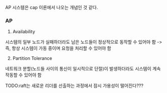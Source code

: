 AP 시스템은 cap 이론에서 나오는 개념인 것 같다.

### AP

1. Availability

시스템의 일부 노드가 실패하더라도 남은 노드들이 정상적으로 동작할 수 있어야 함
-> 즉, 항상 시스템이 가동 중이며 요청을 처리할 수 있어야 함

2. Partition Tolerance

네트워크 분할(노드들 사이의 통신이 일시적으로 단절)이 발생하더라도 시스템이 계속 작동할 수 있어야 함

TODO:raft는 새로운 리더를 선출하는 과정에서 잠시 가용성이 떨어진다???
